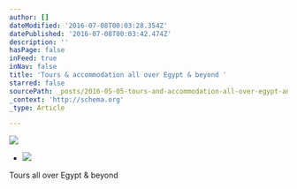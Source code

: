 ```yaml
---
author: []
dateModified: '2016-07-08T00:03:28.354Z'
datePublished: '2016-07-08T00:03:42.474Z'
description: ''
hasPage: false
inFeed: true
inNav: false
title: 'Tours & accommodation all over Egypt & beyond '
starred: false
sourcePath: _posts/2016-05-05-tours-and-accommodation-all-over-egypt-and-beyond.md
_context: 'http://schema.org'
_type: Article

---
```

![](https://s3-us-west-2.amazonaws.com/the-grid-img/p/56bac282f12caa1fbbf3ca24a69ed7b8459a6ae8.jpg)

* ![](https://s3-us-west-2.amazonaws.com/the-grid-img/p/e18967554b8bb4257c5c133dc3988c51005771cd.gif)

Tours all over Egypt & beyond